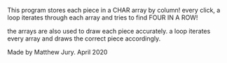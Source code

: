 This program stores each piece in a CHAR array 
by column! every click, a loop iterates through
each array and tries to find FOUR IN A ROW!

the arrays are also used to draw each piece accurately.
a loop iterates every array and draws the correct piece
accordingly.

Made by Matthew Jury. April 2020

